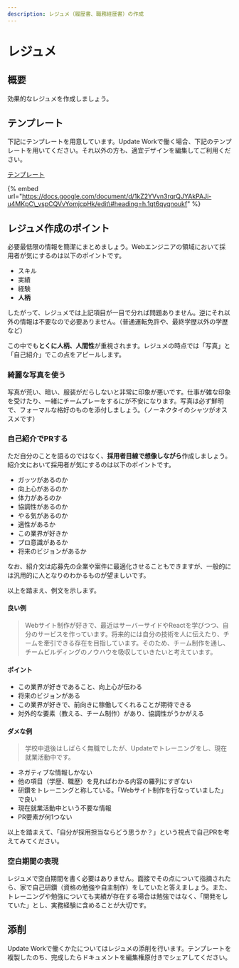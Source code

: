 ```yaml
---
description: レジュメ（履歴書、職務経歴書）の作成
---
```


# レジュメ

## 概要

効果的なレジュメを作成しましょう。

## テンプレート

下記にテンプレートを用意しています。Update Workで働く場合、下記のテンプレートを用いてください。それ以外の方も、適宜デザインを編集してご利用ください。

[テンプレート](https://docs.google.com/document/d/1kZ2YVvn3rqrQJYAkPAJi-u4MKpC_vspCQVvYomjcpHk/edit?usp=sharing)

{% embed url="https://docs.google.com/document/d/1kZ2YVvn3rqrQJYAkPAJi-u4MKpC\_vspCQVvYomjcpHk/edit\#heading=h.1qt6qyqnoukf" %}

## レジュメ作成のポイント

必要最低限の情報を簡潔にまとめましょう。Webエンジニアの領域において採用者が気にするのは以下のポイントです。

* スキル
* 実績
* 経験
* **人柄**

したがって、レジュメでは上記項目が一目で分れば問題ありません。逆にそれ以外の情報は不要なので必要ありません。（普通運転免許や、最終学歴以外の学歴など）

この中でも**とくに人柄、人間性**が重視されます。レジュメの時点では「写真」と「自己紹介」でこの点をアピールします。

### 綺麗な写真を使う

写真が荒い、暗い、服装がだらしないと非常に印象が悪いです。仕事が雑な印象を受けたり、一緒にチームプレーをするにが不安になります。写真は必ず鮮明で、フォーマルな格好のものを添付しましょう。（ノーネクタイのシャツがオススメです）

### 自己紹介でPRする

ただ自分のことを語るのではなく、**採用者目線で想像しながら**作成しましょう。紹介文において採用者が気にするのは以下のポイントです。

* ガッツがあるのか
* 向上心があるのか
* 体力があるのか
* 協調性があるのか
* やる気があるのか
* 適性があるか
* この業界が好きか
* プロ意識があるか
* 将来のビジョンがあるか

なお、紹介文は応募先の企業や案件に最適化させることもできますが、一般的には汎用的に人となりのわかるものが望ましいです。

以上を踏まえ、例文を示します。

#### 良い例

> Webサイト制作が好きで、最近はサーバーサイドやReactを学びつつ、自分のサービスを作っています。将来的には自分の技術を人に伝えたり、チームを牽引できる存在を目指しています。そのため、チーム制作を通し、チームビルディングのノウハウを吸収していきたいと考えています。

#### ポイント

* この業界が好きであること、向上心が伝わる
* 将来のビジョンがある
* この業界が好きで、前向きに稼働してくれることが期待できる
* 対外的な要素（教える、チーム制作）があり、協調性がうかがえる

#### ダメな例

> 学校中退後はしばらく無職でしたが、Updateでトレーニングをし、現在就業活動中です。

* ネガティブな情報しかない
* 他の項目（学歴、職歴）を見ればわかる内容の羅列にすぎない
* 研鑽をトレーニングと称している。「Webサイト制作を行なっていました」で良い
* 現在就業活動中という不要な情報
* PR要素が何1つない

以上を踏まえて、「自分が採用担当ならどう思うか？」という視点で自己PRを考えてみてください。

### 空白期間の表現

レジュメで空白期間を書く必要はありません。面接でその点について指摘されたら、家で自己研鑽（資格の勉強や自主制作）をしていたと答えましょう。また、トレーニングや勉強についても実績が存在する場合は勉強ではなく、「開発をしていた」とし、実務経験に含めることが大切です。

## 添削

Update Workで働くかたについてはレジュメの添削を行います。テンプレートを複製したのち、完成したらドキュメントを編集権原付きでシェアしてください。